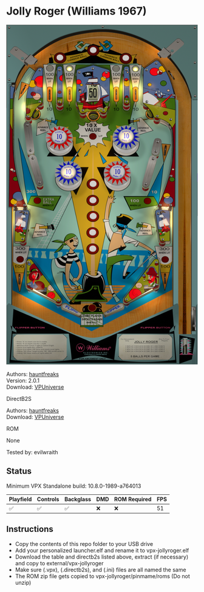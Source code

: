 # Jolly Roger (Williams 1967)

![Table Preview](https://github.com/evilwraith/vpx-images/blob/main/vpx-jollyroger.png)

Authors: [hauntfreaks](https://vpuniverse.com/profile/5216-hauntfreaks/)  
Version: 2.0.1  
Download: [VPUniverse](https://vpuniverse.com/files/file/18084-jolly-roger-williams-1967-v201/)

DirectB2S

Authors: [hauntfreaks](https://vpuniverse.com/profile/5216-hauntfreaks/)  
Download: [VPUniverse](https://vpuniverse.com/files/file/18083-jolly-roger-williams-1967-b2s/)

ROM

None

Tested by: evilwraith

## Status 

Minimum VPX Standalone build: 10.8.0-1989-a764013

| Playfield | Controls | Backglass | DMD | ROM Required | FPS | 
|-----------|----------|-----------|-----|--------------|-----|
| :white_check_mark: | :white_check_mark: | :white_check_mark: | :x: | :x: | 51 |

## Instructions

- Copy the contents of this repo folder to your USB drive
- Add your personalized launcher.elf and rename it to vpx-jollyroger.elf
- Download the table and directb2s listed above, extract (if necessary) and copy to external/vpx-jollyroger
- Make sure (.vpx), (.directb2s), and (.ini) files are all named the same
- The ROM zip file gets copied to vpx-jollyroger/pinmame/roms (Do not unzip)
